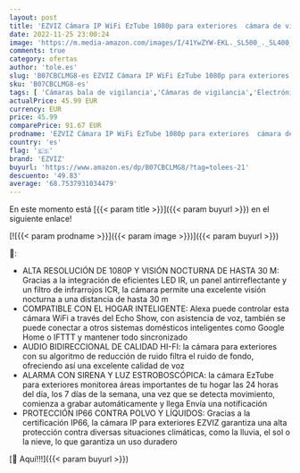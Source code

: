 ```yaml
---
layout: post
title: 'EZVIZ Cámara IP WiFi EzTube 1080p para exteriores  cámara de vigilancia con visión nocturna de hasta 30 m  sistema de alarma con luz estroboscópica y sirena  compatible con Alexa'
date: 2022-11-25 23:00:24
image: 'https://m.media-amazon.com/images/I/41YwZYW-EKL._SL500_._SL400_.jpg'
comments: true
category: ofertas
author: 'tole.es'
slug: 'B07CBCLMG8-es EZVIZ Cámara IP WiFi EzTube 1080p para exteriores cámara...'
sku: 'B07CBCLMG8-es'
tags: [ 'Cámaras bala de vigilancia','Cámaras de vigilancia','Electrónica','Fotografía y videocámaras','alexa','ezviz','🇪🇸', ]
actualPrice: 45.99 EUR
currency: EUR
price: 45.99
comparePrice: 91.67 EUR
prodname: 'EZVIZ Cámara IP WiFi EzTube 1080p para exteriores  cámara de vigilancia con visión nocturna de hasta 30 m  sistema de alarma con luz estroboscópica y sirena  compatible con Alexa'
country: 'es'
flag: '🇪🇸'
brand: 'EZVIZ'
buyurl: 'https://www.amazon.es/dp/B07CBCLMG8/?tag=tolees-21'
descuento: '49.83'
average: '68.7537931034479'
---
```


En este momento está [{{< param title >}}]({{< param buyurl >}}) en el siguiente enlace!

[![{{< param prodname >}}]({{< param image >}})]({{< param buyurl >}})

🔎:

- ALTA RESOLUCIÓN DE 1080P Y VISIÓN NOCTURNA DE HASTA 30 M: Gracias a la integración de eficientes LED IR, un panel antirreflectante y un filtro de infrarrojos ICR, la cámara permite una excelente visión nocturna a una distancia de hasta 30 m
- COMPATIBLE CON EL HOGAR INTELIGENTE: Alexa puede controlar esta cámara WiFi a través del Echo Show, con asistencia de voz, también se puede conectar a otros sistemas domésticos inteligentes como Google Home o IFTTT y mantener todo sincronizado
- AUDIO BIDIRECCIONAL DE CALIDAD HI-FI: la cámara para exteriores con su algoritmo de reducción de ruido filtra el ruido de fondo, ofreciendo así una excelente calidad de voz
- ALARMA CON SIRENA Y LUZ ESTROBOSCÓPICA: la cámara EzTube para exteriores monitorea áreas importantes de tu hogar las 24 horas del día, los 7 días de la semana, una vez que se detecta movimiento, comienza a grabar automáticamente y llega Envía una notificación
- PROTECCIÓN IP66 CONTRA POLVO Y LÍQUIDOS: Gracias a la certificación IP66, la cámara IP para exteriores EZVIZ garantiza una alta protección contra diversas situaciones climáticas, como la lluvia, el sol o la nieve, lo que garantiza un uso duradero

[🛒 Aquí!!!]({{< param buyurl >}})
